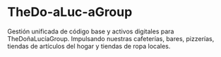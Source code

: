 # TheDo-aLuc-aGroup
Gestión unificada de código base y activos digitales para TheDoñaLucíaGroup. Impulsando nuestras cafeterías, bares, pizzerías, tiendas de artículos del hogar y tiendas de ropa locales.
